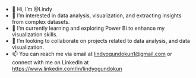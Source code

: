 - 👋 Hi, I’m @Lindy
- 👀 I’m interested in data analysis, visualization, and extracting insights from complex datasets.
- 🌱 I’m currently learning and exploring Power Bi to enhance my visualization skills.
- 💞️ I’m looking to collaborate on projects related to data analysis, and data visualization.
- 📫 You can reach me via email at lindyogundokun1@gmail.com or connect with me on LinkedIn at https://www.linkedin.com/in/lindyogundokun

<!---
Lindywyt/Lindywyt is a ✨ special ✨ repository because its `README.md` (this file) appears on your GitHub profile.
You can click the Preview link to take a look at your changes.
--->
